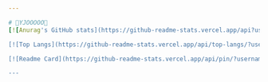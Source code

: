 ```yaml
---

# 🐳YJOOOOO🐳
[![Anurag's GitHub stats](https://github-readme-stats.vercel.app/api?username=yjooooo&count_private=true&theme=tokyonight&show_icons=true)](https://github.com/anuraghazra/github-readme-stats)

[![Top Langs](https://github-readme-stats.vercel.app/api/top-langs/?username=yjooooo&layout=compact)](https://github.com/anuraghazra/github-readme-stats)

[![Readme Card](https://github-readme-stats.vercel.app/api/pin/?username=yjooooo&theme=tokyonight&repo=TeamBeMe/BeMeAndroid)](https://github.com/anuraghazra/github-readme-stats)

---
```

